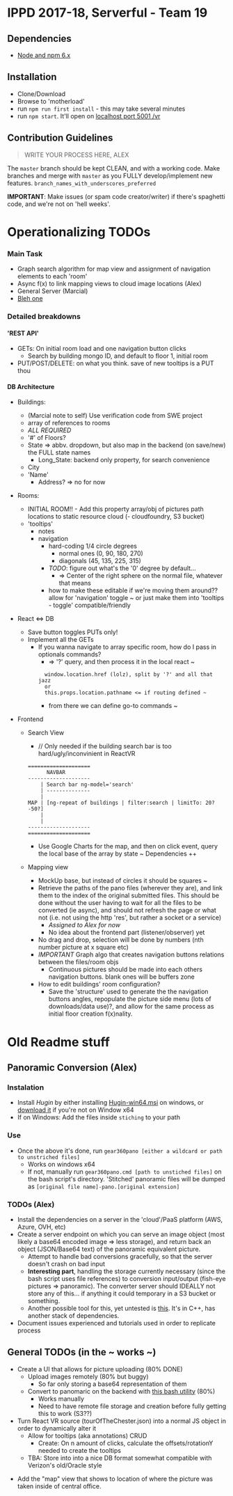 # IPPD 2017-18, Serverful - Team 19

## Dependencies
- [Node and npm 6.x](https://nodejs.org/en/)

## Installation
- Clone/Download
- Browse to 'motherload'
- run `npm run first install` - this may take several minutes
- run `npm start`. It'll open on [localhost port 5001 /vr](http://localhost:5001/vr)

<!-- ## Installation
- Clone/Download
- Browse to `react-demo`, then run `npm install` and `npm start`. Then browse to [localhost port 8081 /vr](http://localhost:8081/vr). **Note:** it'll take a while to compile/bundle the first time you load it. -->

## Contribution Guidelines
> WRITE YOUR PROCESS HERE, ALEX

The `master` branch should be kept CLEAN, and with a working code. Make branches and merge with `master` as you FULLY develop/implement new features.
`branch_names_with_underscores_preferred`

**IMPORTANT**: Make issues (or spam code creator/writer) if there's spaghetti code, and we're not on 'hell weeks'.

<!-- commenting this for now -->
<!--
- MEAN (*run the following commands inside* `real-mean`)
    + First Installation
        + Run `npm run first-install`
        + On Windows, MAKE SURE to have admin access on cmd/powershell when running this
    + Any other time
        + Run `gulp` for automatic server and front end restart every time after that
    - Deployments to [our heroku](http://serverful.herokuapp.com/) will happen on every push to master from `real-mean`
        + **NOTE:** there's an independent Git repo in `real-mean` to manage this.
 -->

# Operationalizing TODOs

### Main Task
- Graph search algorithm for map view and assignment of navigation elements to each 'room'
- Async f(x) to link mapping views to cloud image locations (Alex)
- General Server (Marcial)
- [Bleh one](#bleh)

### Detailed breakdowns


#### 'REST API'
  - GETs: On initial room load and one navigation button clicks
    - Search by building mongo ID, and default to floor 1, initial room
  - PUT/POST/DELETE: on what you think. save of new tooltips is a PUT thou

#### DB Architecture
  - Buildings:
    + (Marcial note to self) Use verification code from SWE project
    + array of references to rooms
    + *ALL REQUIRED*
    + '#' of Floors?
    + State => abbv. dropdown, but also map in the backend (on save/new) the FULL state names
      * Long_State: backend only property, for search convenience
    + City
    + 'Name'
      * Address? => no for now

  - Rooms:
    + INITIAL ROOM!! - Add this property
    array/obj of pictures path locations to static resource cloud (- cloudfoundry, S3 bucket)
    + 'tooltips'
      * notes
      + navigation
        - hard-coding 1/4 circle degrees
          + normal ones (0, 90, 180, 270)
          + diagonals (45, 135, 225, 315)
        - <a name='bleh'>*TODO*</a>: figure out what's the '0' degree by default...
          + => Center of the right sphere on the normal file, whatever that means
        - how to make these editable if we're moving them around??
        allow for 'navigation' toggle ~ or just make them into 'tooltips - toggle' compatible/friendly

- React <=> DB
  + Save button toggles PUTs only!
  + Implement all the GETs
    * If you wanna navigate to array specific room, how do I pass in optionals commands?
      - => '?' query, and then process it in the local react ~
      ```
        window.location.href (lolz), split by '?' and all that jazz
        or
        this.props.location.pathname <= if routing defined ~
      ```
      - from there we can define go-to commands ~

- Frontend
  + Search View
    * // Only needed if the building search bar is too hard/ugly/inconvinient in ReactVR

    ```
    ====================
          NAVBAR
    --------------------
        | Search bar ng-model='search'
        | --------------
        |
    MAP | [ng-repeat of buildings | filter:search | limitTo: 20?-50?]
        |
        |
    --------------------
    ====================
    ```

    * Use Google Charts for the map, and then on click event, query the local base of the array by state ~
      Dependencies ++

  + Mapping view
    * MockUp base, but instead of circles it should be squares ~
    * Retrieve the paths of the pano files (wherever they are), and link them to the index of the original submitted files.
      This should be done without the user having to wait for all the files to be converted (ie async), and should not refresh the page or what not (i.e. not using the http 'res', but rather a socket or a service)
        - *Assigned to Alex for now*
        - No idea about the frontend part (listener/observer) yet
    * No drag and drop, selection will be done by numbers (nth number picture at x square etc)
    * *IMPORTANT* Graph algo that creates navigation buttons relations between the files/room objs
      - Continuous pictures should be made into each others navigation buttons. blank ones will be buffers zone
    * How to edit buildings' room configuration?
      - Save the 'structure' used to generate the the navigation buttons angles, repopulate the picture side menu (lots of downloads/data use)?, and allow for the same process as initial floor creation f(x)nality.



# Old Readme stuff
## Panoramic Conversion (Alex)
### Instalation
+ Install *Hugin* by either installing [Hugin-win64.msi](stiching/Hugin-win64.msi) on windows, or [download it](http://hugin.sourceforge.net/download/) if you're not on Window x64
+ If on Windows: Add the files inside `stiching` to your path

### Use
- Once the above it's done, run `gear360pano [either a wildcard or path to unstriched files]`
    - Works on windows x64
    - If not, manually run `gear360pano.cmd [path to unstiched files]` on the bash script's directory.
'Stitched' panoramic files will be dumped as `[original file name]-pano.[original extension]`

### TODOs (Alex)
- Install the dependencies on a server in the 'cloud'/PaaS platform (AWS, Azure, OVH, etc)
- Create a server endpoint on which you can serve an image object (most likely a base64 encoded image => less storage), and return back an object (JSON/Base64 text) of the panoramic equivalent picture.
    + Attempt to handle bad conversions gracefully, so that the server doesn't crash on bad input
    + **Interesting part**, handling the storage currently necessary (since the bash script uses file references) to conversion input/output (fish-eye pictures => panoramic). The converter server should IDEALLY not store any of this... if anything it could temporary in a S3 bucket or something.
    + Another possible tool for this, yet untested is [this](https://github.com/ppwwyyxx/OpenPano). It's in C++, has another stack of dependencies.
- Document issues experienced and tutorials used in order to replicate process

## General TODOs (in the ~ works ~)
- Create a UI that allows for picture uploading (80% DONE)
    + Upload images remotely (80% but buggy)
        + So far only storing a base64 representation of them
    + Convert to panomaric on the backend with [this bash utility](https://github.com/ultramango/gear360pano#requirements) (80%)
        + Works manually
        + Need to have remote file storage and creation before fully getting this to work (S3??)
- Turn React VR source (tourOfTheChester.json) into a normal JS object in order to dynamically alter it
    + Allow for tooltips (aka annotations) CRUD
        + Create: On n amount of clicks, calculate the offsets/rotationY needed to create the tooltips
    + TBA: Store into into a nice DB format somewhat compatible with Verizon's old/Oracle style
+ Add the "map" view that shows to location of where the picture was taken inside of central office.
